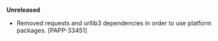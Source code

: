 **Unreleased**
* Removed requests and urllib3 dependencies in order to use platform packages. [PAPP-33451]
